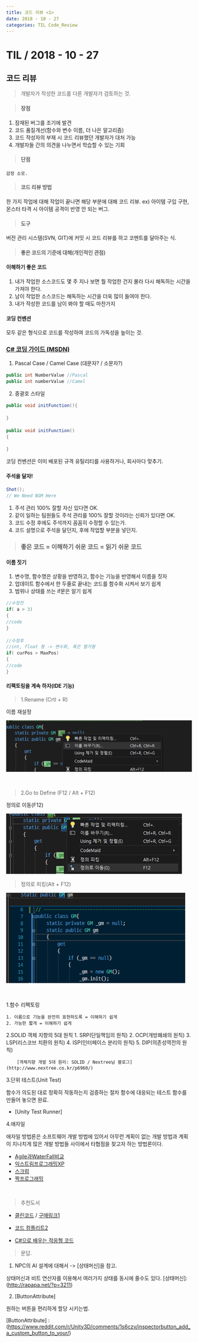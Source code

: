 ```yaml
---
title: 코드 리뷰 <1>
date: 2018 - 10 - 27
categories: TIL Code_Review
---
```


# TIL / 2018 - 10 - 27 
## 코드 리뷰 
> 개발자가 작성한 코드를 다른 개발자가 검토하는 것. 

> #### 장점 

1. 잠재된 버그를 조기에 발견 
2. 코드 품질개선(함수와 변수 이름, 더 나은 알고리즘) 
3. 코드 작성자의 부재 시 코드 리뷰했던 개발자가 대처 가능 
4. 개발자들 간의 의견을 나누면서 학습할 수 있는 기회 

> #### 단점 

``감정 소모.`` 

> #### 코드 리뷰 방법 
한 가지 작업에 대해 작업이 끝나면 해당 부분에 대해 코드 리뷰. 
ex) 아이템 구입 구현, 몬스터 타격 시 아이템 공격이 반영 안 되는 버그. 

> #### 도구 
버전 관리 시스템(SVN, GIT)에 커밋 시 코드 리뷰를 하고 코멘트를 달아주는 식. 

> #### 좋은 코드의 기준에 대해(개인적인 관점) 

#### 이해하기 좋은 코드 
1. 내가 작업한 소스코드도 몇 주 지나 보면 뭘 작업한 건지 몰라 다시 해독하는 시간을 가져야 한다. 
2. 남이 작업한 소스코드는 해독하는 시간을 더욱 많이 들여야 한다. 
3. 내가 작성한 코드를 남이 봐야 할 때도 마찬가지 

#### 코딩 컨벤션 
모두 같은 형식으로 코드를 작성하여 코드의 가독성을 높이는 것. 

### [C# 코딩 가이드 (MSDN)](http://swconsulting.tistory.com/46) 

1. Pascal Case / Camel Case (대문자? / 소문자?) 

```cs 
public int NumberValue //Pascal 
public int numberValue //Camel 
``` 

2. 중괄호 스타일 

```cs 
public void initFunction(){ 

} 

public void initFunction() 
{ 

} 
``` 

코딩 컨벤션은 이미 배포된 규격 유틸리티를 사용하거나, 회사마다 맞추기. 

#### 주석을 달자! 

```cs
Shot();
// We Need BGM Here
```
1. 주석 관리 100% 잘할 자신 있다면 OK. 
2. 같이 일하는 팀원들도 주석 관리를 100% 잘할 것이라는 신뢰가 있다면 OK. 
3. 코드 수정 후에도 주석까지 꼼꼼히 수정할 수 있는가. 
4. 코드 설명으로 주석을 달던지, 후에 작업할 부분을 넣던지. 

> ### 좋은 코드 = 이해하기 쉬운 코드 = 읽기 쉬운 코드 

#### 이름 짓기 
1. 변수명, 함수명은 상황을 반영하고, 함수는 기능을 반영해서 이름을 짓자 
2. 업데이트 함수에서 한 두줄로 끝내는 코드를 함수화 시켜서 보기 쉽게 
3. 범위나 상태를 쓰는 if문은 알기 쉽게 

```cs 
//수정전 
if( a > 3) 
{ 
//code 
} 

//수정후
//int, float 형 -> 변수화, 혹은 열거형
if( curPos > MaxPos)
{
//code
}
```

#### 리팩토링을 계속 하자(IDE 기능)

> 1.Rename (Crtl + R)

이름 재설정

![](/img/2018-11-20-14-34-08.png)

<br>

> 2.Go to Define (F12 / Alt + F12)

정의로 이동(F12)

![](/img/2018-11-20-14-35-30.png)

> 정의로 피킹(Alt + F12)

![](/img/2018-11-20-14-36-44.png)

<br>

1.함수 리펙토링

    1. 이름으로 기능을 완전히 표현하도록 = 이해하기 쉽게
    2. 가능한 짧게 = 이해하기 쉽게

2.SOLID 객체 지향의 5대 원칙
    1. SRP(단일책임의 원칙)
    2. OCP(개방폐쇄의 원칙)
    3. LSP(리스코브 치환의 원칙)
    4. ISP(인터페이스 분리의 원칙)
    5. DIP(의존성역전의 원칙)

        [객체지향 개발 5대 원리: SOLID / Nextree님 블로그](http://www.nextree.co.kr/p6960/)

3.단위 테스트(Unit Test)

함수가 의도된 대로 정확히 작동하는지 검증하는 절차
함수에 대응되는 테스트 함수를 만들어 놓으면 완료.

* [Unity Test Runner]

4.애자일

애자일 방법론은 소프트웨어 개발 방법에 있어서 아무런 계획이 없는 개발 방법과 계획이 지나치게 많은 개발 방법들 사이에서 타협점을 찾고자 하는 방법론이다.

* [Agile과WaterFall비교]
* [익스트림프로그래밍XP]
* [스크럼]
* [짝프로그래밍]


[짝프로그래밍]:(https://gmlwjd9405.github.io/2018/07/02/agile-pair-programming.html)

[스크럼]:
(https://brunch.co.kr/@insuk/13)

[Agile과WaterFall비교]:(https://hiseon.me/2018/06/29/agile-vs-waterfall/)
 
[익스트림프로그래밍XP]:(http://brownbears.tistory.com/322)
<br>

> 추천도서 

* [클린코드] / [구매링크1]

* [코드 컴플리트2] 

* [C#으로 배우는 적응형 코드]

[클린코드]:(https://medium.com/@joongwon/%ED%81%B4%EB%A6%B0-%EC%BD%94%EB%93%9C%EC%99%80-%EC%86%8C%ED%94%84%ED%8A%B8%EC%9B%A8%EC%96%B4-%EC%9E%A5%EC%9D%B8-%EC%A0%95%EC%8B%A0-59b4d8d143ed)

[구매링크1]:(http://www.yes24.co.kr/24/goods/11681152)

[코드 컴플리트2]:http://www.yes24.com/24/goods/44130507

[C#으로 배우는 적응형 코드]:http://www.yes24.com/24/goods/23127357

> 문답.
1. NPC의 AI 설계에 대해서 ->
[상태머신]을 참고.

상태머신과 비트 연산자를 이용해서 여러가지 상태를 동시에 줄수도 있다.
[상태머신]:(http://rapapa.net/?p=3211)

2. [ButtonAttribute]

원하는 버튼을 편리하게 할당 시키는법.


[ButtonAttribute] : (https://www.reddit.com/r/Unity3D/comments/1s6czv/inspectorbutton_add_a_custom_button_to_your/)
